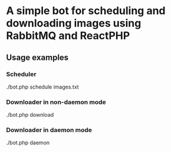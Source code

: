 # A simple bot for scheduling and downloading images using RabbitMQ and ReactPHP

## Usage examples

### Scheduler
./bot.php schedule images.txt

### Downloader in non-daemon mode
./bot.php download

### Downloader in daemon mode
./bot.php daemon